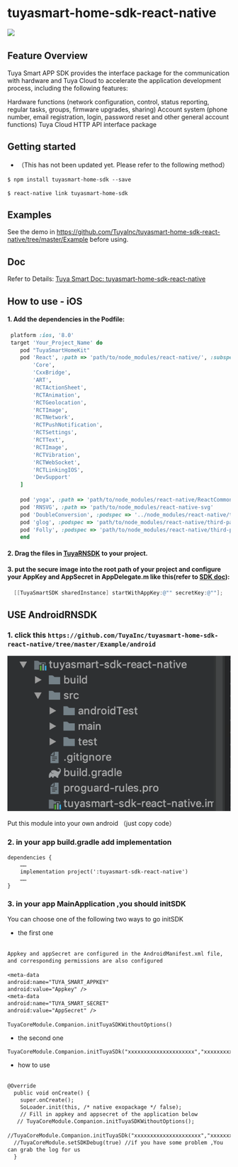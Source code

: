 # tuyasmart-home-sdk-react-native

![](https://img.shields.io/github/license/TuyaInc/tuyasmart-home-sdk-react-native.svg)

## Feature Overview

Tuya Smart APP SDK provides the interface package for the communication with hardware and Tuya Cloud to accelerate the application development process, including the following features:

Hardware functions (network configuration, control, status reporting, regular tasks, groups, firmware upgrades, sharing)
Account system (phone number, email registration, login, password reset and other general account functions)
Tuya Cloud HTTP API interface package

## Getting started
* （This has not been updated yet. Please refer to the following method）

`$ npm install tuyasmart-home-sdk --save`

`$ react-native link tuyasmart-home-sdk`

## Examples

See the demo in https://github.com/TuyaInc/tuyasmart-home-sdk-react-native/tree/master/Example before using.

## Doc

Refer to Details: [Tuya Smart Doc: tuyasmart-home-sdk-react-native](https://tuyakae.gitbook.io/tuyasmart-home-sdk-react-native)


## How to use - iOS
 
#### 1. Add the dependencies in the Podfile:
``` ruby
 platform :ios, '8.0'
 target 'Your_Project_Name' do
    pod "TuyaSmartHomeKit"
    pod 'React', :path => 'path/to/node_modules/react-native/', :subspecs => [
        'Core',
        'CxxBridge',
        'ART',
        'RCTActionSheet',
        'RCTAnimation',
        'RCTGeolocation',
        'RCTImage',
        'RCTNetwork',
        'RCTPushNotification',
        'RCTSettings',
        'RCTText',
        'RCTImage',
        'RCTVibration',
        'RCTWebSocket',
        'RCTLinkingIOS',
        'DevSupport'
    ]
    
    pod 'yoga', :path => 'path/to/node_modules/react-native/ReactCommon/yoga'
    pod 'RNSVG', :path => 'path/to/node_modules/react-native-svg'
    pod 'DoubleConversion', :podspec => '../node_modules/react-native/third-party-podspecs/DoubleConversion.podspec'
    pod 'glog', :podspec => 'path/to/node_modules/react-native/third-party-podspecs/glog.podspec'
    pod 'Folly', :podspec => 'path/to/node_modules/react-native/third-party-podspecs/Folly.podspec'
    end
```
#### 2. Drag the files in [TuyaRNSDK](https://github.com/TuyaInc/tuyasmart-home-sdk-react-native/tree/master/Example/ios/TuyaRnDemo/TuyaRNSDK) to your project.
#### 3. put the secure image into the root path of your project and configure your AppKey and AppSecret in AppDelegate.m like this(refer to [SDK doc](https://tuyainc.github.io/tuyasmart_home_ios_sdk_doc/zh-hans/resource/Preparation.html)):

``` objective-c
  [[TuyaSmartSDK sharedInstance] startWithAppKey:@"" secretKey:@""];
```





## USE AndroidRNSDK
###  1. click this `https://github.com/TuyaInc/tuyasmart-home-sdk-react-native/tree/master/Example/android`

![cmd-markdown1](pic/android1.png)

Put this module into your own android （just copy code）

###  2. in your app build.gradle add implementation

```
dependencies {
    ……
    implementation project(':tuyasmart-sdk-react-native')
    ……
}
```

###  3. in your app MainApplication ,you should initSDK 

You can choose one of the following two ways to go initSDK

* the first one

```

Appkey and appSecret are configured in the AndroidManifest.xml file, and corresponding permissions are also configured

<meta-data
android:name="TUYA_SMART_APPKEY"
android:value="Appkey" />
<meta-data
android:name="TUYA_SMART_SECRET"
android:value="AppSecret" />

TuyaCoreModule.Companion.initTuyaSDKWithoutOptions()
```

* the second one

```
TuyaCoreModule.Companion.initTuyaSDk("xxxxxxxxxxxxxxxxxxxxx","xxxxxxxxxxxxxxxxxxxxx",this);

```

* how to use

```

@Override
  public void onCreate() {
    super.onCreate();
    SoLoader.init(this, /* native exopackage */ false);
    // Fill in appkey and appsecret of the application below
   // TuyaCoreModule.Companion.initTuyaSDKWithoutOptions();
  //TuyaCoreModule.Companion.initTuyaSDk("xxxxxxxxxxxxxxxxxxxxx","xxxxxxxxxxxxxxxxxxxxx",this);
  //TuyaCoreModule.setSDKDebug(true) //if you have some problem ,You can grab the log for us
  }


```

